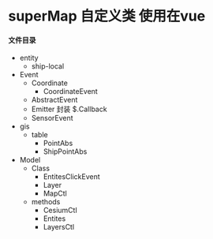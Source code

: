 # superMap  自定义类 使用在vue

#### 文件目录
- entity
    - ship-local
- Event
    - Coordinate
        - CoordinateEvent
    - AbstractEvent
    - Emitter    封装 $.Callback 
    - SensorEvent
- gis
    - table
        - PointAbs
        - ShipPointAbs
- Model
    - Class
        - EntitesClickEvent
        - Layer
        - MapCtl
    - methods
        - CesiumCtl
        - Entites
        - LayersCtl












